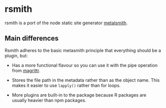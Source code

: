 # rsmith

rsmith is a port of the node static site generator [metalsmith](http://www.metalsmith.io/).

## Main differences

Rsmith adheres to the basic metasmith principle that everything should be a plugin, but:


* Has a more functional flavour so you can use it with the pipe operation
  from [magrittr](https://github.com/smbache/magrittr).

* Stores the file path in the metadata rather than as the object name.
  This makes it easier to use `lapply()` rather than for loops.

* More plugins are built-in to the package because R packages are usually
  heavier than npm packages.
